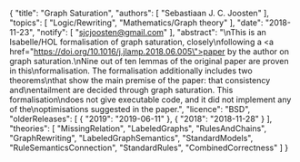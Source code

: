 {
    "title": "Graph Saturation",
    "authors": [
        "Sebastiaan J. C. Joosten"
    ],
    "topics": [
        "Logic/Rewriting",
        "Mathematics/Graph theory"
    ],
    "date": "2018-11-23",
    "notify": [
        "sjcjoosten@gmail.com"
    ],
    "abstract": "\nThis is an Isabelle/HOL formalisation of graph saturation, closely\nfollowing a <a href=\"https://doi.org/10.1016/j.jlamp.2018.06.005\">paper by the author</a> on graph saturation.\nNine out of ten lemmas of the original paper are proven in this\nformalisation. The formalisation additionally includes two theorems\nthat show the main premise of the paper: that consistency and\nentailment are decided through graph saturation. This formalisation\ndoes not give executable code, and it did not implement any of the\noptimisations suggested in the paper.",
    "licence": "BSD",
    "olderReleases": [
        {
            "2019": "2019-06-11"
        },
        {
            "2018": "2018-11-28"
        }
    ],
    "theories": [
        "MissingRelation",
        "LabeledGraphs",
        "RulesAndChains",
        "GraphRewriting",
        "LabeledGraphSemantics",
        "StandardModels",
        "RuleSemanticsConnection",
        "StandardRules",
        "CombinedCorrectness"
    ]
}